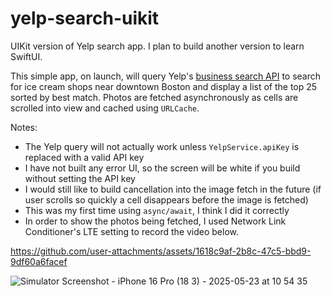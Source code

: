 # yelp-search-uikit
 UIKit version of Yelp search app. I plan to build another version to learn SwiftUI.

 This simple app, on launch, will query Yelp's [business search API](https://docs.developer.yelp.com/reference/v3_business_search) to search for ice cream shops near downtown Boston and display a list of the top 25 sorted by best match. Photos are fetched asynchronously as cells are scrolled into view and cached using `URLCache`.

 Notes:
 - The Yelp query will not actually work unless `YelpService.apiKey` is replaced with a valid API key
 - I have not built any error UI, so the screen will be white if you build without setting the API key
 - I would still like to build cancellation into the image fetch in the future (if user scrolls so quickly a cell disappears before the image is fetched)
 - This was my first time using `async/await`, I think I did it correctly
 - In order to show the photos being fetched, I used Network Link Conditioner's LTE setting to record the video below.



https://github.com/user-attachments/assets/1618c9af-2b8c-47c5-bbd9-9df60a6facef

![Simulator Screenshot - iPhone 16 Pro (18 3) - 2025-05-23 at 10 54 35](https://github.com/user-attachments/assets/87fd96e3-15d6-4c6e-9f7a-94490ec5eb8d)
